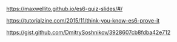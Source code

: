https://maxwellito.github.io/es6-quiz-slides/#/

https://tutorialzine.com/2015/11/think-you-know-es6-prove-it

https://gist.github.com/DmitrySoshnikov/3928607cb8fdba42e712

